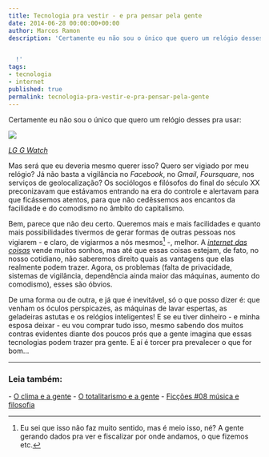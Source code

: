 ```yaml
---
title: Tecnologia pra vestir - e pra pensar pela gente
date: 2014-06-28 00:00:00+00:00
author: Marcos Ramon
description: 'Certamente eu não sou o único que quero um relógio desses pra usar:


  !'
tags:
- tecnologia
- internet
published: true
permalink: tecnologia-pra-vestir-e-pra-pensar-pela-gente
---
```

Certamente eu não sou o único que quero um relógio desses pra usar:

![](https://31.media.tumblr.com/605b69af88bfbd75a292b628db75ed3c/tumblr_inline_nbvasqema41qmko7e.jpg)

[*LG G Watch*](http://gizmodo.com/lg-g-watch-hands-on-a-smartwatch-that-feels-like-a-wat-1596097735)

Mas será que eu deveria mesmo querer isso? Quero ser vigiado por meu relógio? Já não basta a vigilância no *Facebook*, no *Gmail*, *Foursquare*, nos serviços de geolocalização? Os sociólogos e filósofos do final do século XX preconizavam que estávamos entrando na era do controle e alertavam para que ficássemos atentos, para que não cedêssemos aos encantos da facilidade e do comodismo no âmbito do capitalismo.
    
Bem, parece que não deu certo. Queremos mais e mais facilidades e quanto mais possibilidades tivermos de gerar formas de outras pessoas nos vigiarem - e claro, de vigiarmos a nós mesmos[^1] -, melhor. A [*internet das coisas*](http://en.wikipedia.org/wiki/Internet_of_Things) vende muitos sonhos, mas até que essas coisas estejam, de fato, no nosso cotidiano, não saberemos direito quais as vantagens que elas realmente podem trazer. Agora, os problemas (falta de privacidade, sistemas de vigilância, dependência ainda maior das máquinas, aumento do comodismo), esses são óbvios.
    
De uma forma ou de outra, e já que é inevitável, só o que posso dizer é: que venham os óculos perspicazes, as máquinas de lavar espertas, as geladeiras astutas e os relógios inteligentes! E se eu tiver dinheiro - e minha esposa deixar - eu vou comprar tudo isso, mesmo sabendo dos muitos contras evidentes diante dos poucos prós que a gente imagina que essas tecnologias podem trazer pra gente. E aí é torcer pra prevalecer o que for bom...

***

[^1]: Eu sei que isso não faz muito sentido, mas é meio isso, né? A gente gerando dados pra ver e fiscalizar por onde andamos, o que fizemos etc.



<h3>Leia também:</h3>
- <a href="/o-clima-e-a-gente">O clima e a gente</a>
- <a href="/o-totalitarismo-e-a-gente">O totalitarismo e a gente</a>
- <a href="/ficcoes-08-musica-e-filosofia">Ficções #08   música e filosofia</a>
